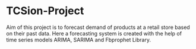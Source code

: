 # TCSion-Project
Aim of this project is to forecast demand of products at a retail store based on their past data. Here a forecasting system is created with the help of time series models ARIMA, SARIMA and Fbprophet Library.
